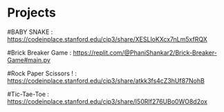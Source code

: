 # Projects
#BABY SNAKE : https://codeinplace.stanford.edu/cip3/share/XESLloKXcx7nLm5xfRQX 

#Brick Breaker Game : https://replit.com/@PhaniShankar2/Brick-Breaker-Game#main.py

#Rock Paper Scissors ! : https://codeinplace.stanford.edu/cip3/share/atkk3fs4cZ3hUf87NohB

#Tic-Tae-Toe : https://codeinplace.stanford.edu/cip3/share/I50RIf276UBo0WO8d2ox
